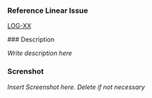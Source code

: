 ### Reference Linear Issue

[LOG-XX](https://linear.app/mgenetwork/issue/LOG-XX)

### Description 

_Write description here_

### Screnshot

_Insert Screenshot here. Delete if not necessary_

